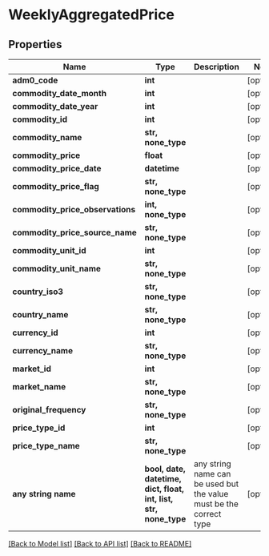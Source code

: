 # WeeklyAggregatedPrice


## Properties
Name | Type | Description | Notes
------------ | ------------- | ------------- | -------------
**adm0_code** | **int** |  | [optional] 
**commodity_date_month** | **int** |  | [optional] 
**commodity_date_year** | **int** |  | [optional] 
**commodity_id** | **int** |  | [optional] 
**commodity_name** | **str, none_type** |  | [optional] 
**commodity_price** | **float** |  | [optional] 
**commodity_price_date** | **datetime** |  | [optional] 
**commodity_price_flag** | **str, none_type** |  | [optional] 
**commodity_price_observations** | **int, none_type** |  | [optional] 
**commodity_price_source_name** | **str, none_type** |  | [optional] 
**commodity_unit_id** | **int** |  | [optional] 
**commodity_unit_name** | **str, none_type** |  | [optional] 
**country_iso3** | **str, none_type** |  | [optional] 
**country_name** | **str, none_type** |  | [optional] 
**currency_id** | **int** |  | [optional] 
**currency_name** | **str, none_type** |  | [optional] 
**market_id** | **int** |  | [optional] 
**market_name** | **str, none_type** |  | [optional] 
**original_frequency** | **str, none_type** |  | [optional] 
**price_type_id** | **int** |  | [optional] 
**price_type_name** | **str, none_type** |  | [optional] 
**any string name** | **bool, date, datetime, dict, float, int, list, str, none_type** | any string name can be used but the value must be the correct type | [optional]

[[Back to Model list]](../README.md#documentation-for-models) [[Back to API list]](../README.md#documentation-for-api-endpoints) [[Back to README]](../README.md)



